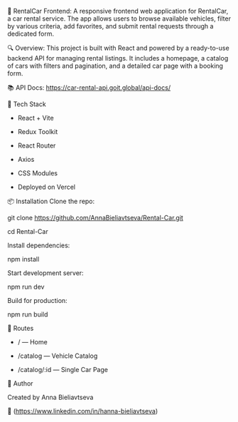 🚗 RentalCar Frontend:
A responsive frontend web application for RentalCar, a car rental service. The app allows users to browse available vehicles, filter by various criteria, add favorites, and submit rental requests through a dedicated form.

🔍 Overview:
This project is built with React and powered by a ready-to-use backend API for managing rental listings. It includes a homepage, a catalog of cars with filters and pagination, and a detailed car page with a booking form.

📚 API Docs: https://car-rental-api.goit.global/api-docs/

🧰 Tech Stack

- React + Vite

- Redux Toolkit

- React Router

- Axios

- CSS Modules

- Deployed on Vercel 

📦 Installation
Clone the repo:

git clone https://github.com/AnnaBieliavtseva/Rental-Car.git

cd Rental-Car

Install dependencies:

npm install

Start development server:

npm run dev

Build for production:

npm run build

🔗 Routes

- / — Home

- /catalog — Vehicle Catalog

- /catalog/:id — Single Car Page

👤 Author

Created by Anna Bieliavtseva

🔗 (https://www.linkedin.com/in/hanna-bieliavtseva)

